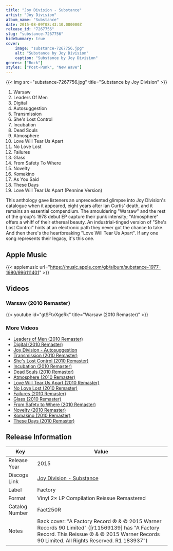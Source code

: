 ```yaml
---
title: "Joy Division - Substance"
artist: "Joy Division"
album_name: "Substance"
date: 2015-08-09T08:43:10.000000Z
release_id: "7267756"
slug: "substance-7267756"
hideSummary: true
cover:
    image: "substance-7267756.jpg"
    alt: "Substance by Joy Division"
    caption: "Substance by Joy Division"
genres: ["Rock"]
styles: ["Post-Punk", "New Wave"]
---
```


{{< img src="substance-7267756.jpg" title="Substance by Joy Division" >}}

<!-- section break -->

1. Warsaw
2. Leaders Of Men
3. Digital
4. Autosuggestion
5. Transmission
6. She's Lost Control
7. Incubation
8. Dead Souls
9. Atmosphere
10. Love Will Tear Us Apart
11. No Love Lost
12. Failures
13. Glass
14. From Safety To Where
15. Novelty
16. Komakino
17. As You Said
18. These Days
19. Love Will Tear Us Apart (Pennine Version)

<!-- section break -->


This anthology gave listeners an unprecedented glimpse into Joy Division's catalogue when it appeared, eight years after Ian Curtis' death, and it remains an essential compendium. The smouldering "Warsaw" and the rest of the group's 1978 debut EP capture their punk intensity; "Atmosphere" offers a whiff of their ethereal beauty. An industrial-tinged version of "She's Lost Control" hints at an electronic path they never got the chance to take. And then there's the heartbreaking "Love Will Tear Us Apart". If any one song represents their legacy, it's this one.



## Apple Music
{{< applemusic url="https://music.apple.com/gb/album/substance-1977-1980/996111401" >}}





## Videos
### Warsaw (2010 Remaster)
{{< youtube id="gtSFtvXgeRk" title="Warsaw (2010 Remaster)" >}}<br>

### More Videos

- [Leaders of Men (2010 Remaster)](https://www.youtube.com/watch?v=iQjGHxQ2nn4)
- [Digital (2010 Remaster)](https://www.youtube.com/watch?v=MnnWHhAJktM)
- [Joy Division - Autosuggestion](https://www.youtube.com/watch?v=qrX5d6pt60k)
- [Transmission (2010 Remaster)](https://www.youtube.com/watch?v=Kx3EqNYQklg)
- [She's Lost Control (2010 Remaster)](https://www.youtube.com/watch?v=Hzd5inljWhA)
- [Incubation (2010 Remaster)](https://www.youtube.com/watch?v=12q03RA0HKY)
- [Dead Souls (2010 Remaster)](https://www.youtube.com/watch?v=mKWHa65cmns)
- [Atmosphere (2010 Remaster)](https://www.youtube.com/watch?v=KSYBW8JlijM)
- [Love Will Tear Us Apart (2010 Remaster)](https://www.youtube.com/watch?v=mAAqKx4aD_g)
- [No Love Lost (2010 Remaster)](https://www.youtube.com/watch?v=5v8Frk_37-Y)
- [Failures (2010 Remaster)](https://www.youtube.com/watch?v=7Bbb86ajF3U)
- [Glass (2010 Remaster)](https://www.youtube.com/watch?v=iI-IoAEGV4U)
- [From Safety to Where (2010 Remaster)](https://www.youtube.com/watch?v=ZFV5XSGC4qQ)
- [Novelty (2010 Remaster)](https://www.youtube.com/watch?v=Gqqr31PWsII)
- [Komakino (2010 Remaster)](https://www.youtube.com/watch?v=4DbnkkyhPnI)
- [These Days (2010 Remaster)](https://www.youtube.com/watch?v=6g_b0xr9rZs)


## Release Information
|  Key           | Value                                                |
| ---------------| ---------------------------------------------------- |
| Release Year   | 2015                                   |
| Discogs Link   | [Joy Division - Substance](https://www.discogs.com/release/7267756-Joy-Division-Substance) |
| Label          | Factory |
| Format         | Vinyl 2× LP Compilation Reissue Remastered |
| Catalog Number | Fact250R |
| Notes | Back cover: "A Factory Record ℗ & © 2015 Warner Records 90 Limited" ([r11569139] has "A Factory Record. This Reissue ℗ & © 2015 Warner Records 90 Limited. All Rights Reserved. R1 183937") |
